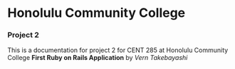 # Honolulu Community College 
### Project 2 
This is a documentation for project 2 for CENT 285 at Honolulu 
Community College 
__First Ruby on Rails Application__ by _Vern Takebayashi_
